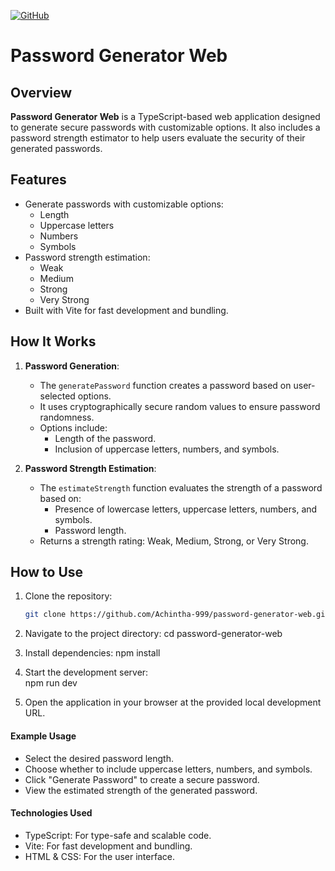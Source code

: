 [![GitHub](https://img.shields.io/badge/GitHub-Repo-blue?logo=github)](https://github.com/Achintha-999/cpp-headers-library)

# Password Generator Web

## Overview
**Password Generator Web** is a TypeScript-based web application designed to generate secure passwords with customizable options. It also includes a password strength estimator to help users evaluate the security of their generated passwords.

## Features
- Generate passwords with customizable options:
  - Length
  - Uppercase letters
  - Numbers
  - Symbols
- Password strength estimation:
  - Weak
  - Medium
  - Strong
  - Very Strong
- Built with Vite for fast development and bundling.

## How It Works
1. **Password Generation**:
   - The `generatePassword` function creates a password based on user-selected options.
   - It uses cryptographically secure random values to ensure password randomness.
   - Options include:
     - Length of the password.
     - Inclusion of uppercase letters, numbers, and symbols.

2. **Password Strength Estimation**:
   - The `estimateStrength` function evaluates the strength of a password based on:
     - Presence of lowercase letters, uppercase letters, numbers, and symbols.
     - Password length.
   - Returns a strength rating: Weak, Medium, Strong, or Very Strong.

## How to Use
1. Clone the repository:
   ```bash
   git clone https://github.com/Achintha-999/password-generator-web.git
   ```

2. Navigate to the project directory:
   cd password-generator-web   

3. Install dependencies:
   npm install

4. Start the development server:  
   npm run dev

5. Open the application in your browser at the provided local development URL.

#### Example Usage
- Select the desired password length.
- Choose whether to include uppercase letters, numbers, and symbols.
- Click "Generate Password" to create a secure password.
- View the estimated strength of the generated password.

#### Technologies Used
- TypeScript: For type-safe and scalable code.
- Vite: For fast development and bundling.
- HTML & CSS: For the user interface.
